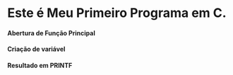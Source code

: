 # Este é Meu Primeiro Programa em C.
#### Abertura de Função Principal
#### Criação de variável 
#### Resultado em PRINTF
